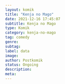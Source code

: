 ```yaml
---
layout: komik
title: "Kenja no Mago"
date: 2021-12-16 17:45:07
subtitle: Kenja no Mago
type: Komik
category: kenja-no-mago
tag: comedy
genre: 
subtag: 
label: data
image: 
author: Postkomik
status: Ongoing
description: 
meta: 
---
```

